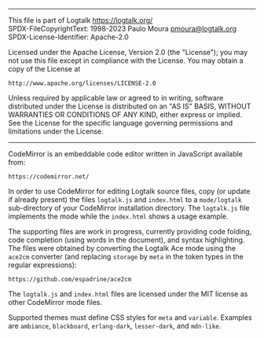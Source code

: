 ________________________________________________________________________

This file is part of Logtalk <https://logtalk.org/>  
SPDX-FileCopyrightText: 1998-2023 Paulo Moura <pmoura@logtalk.org>  
SPDX-License-Identifier: Apache-2.0

Licensed under the Apache License, Version 2.0 (the "License");
you may not use this file except in compliance with the License.
You may obtain a copy of the License at

    http://www.apache.org/licenses/LICENSE-2.0

Unless required by applicable law or agreed to in writing, software
distributed under the License is distributed on an "AS IS" BASIS,
WITHOUT WARRANTIES OR CONDITIONS OF ANY KIND, either express or implied.
See the License for the specific language governing permissions and
limitations under the License.
________________________________________________________________________


CodeMirror is an embeddable code editor written in JavaScript available from:

	https://codemirror.net/

In order to use CodeMirror for editing Logtalk source files, copy (or update
if already present) the files `logtalk.js` and `index.html` to a `mode/logtalk`
sub-directory of your CodeMirror installation directory. The `logtalk.js` file
implements the mode while the `index.html` shows a usage example.

The supporting files are work in progress, currently providing code folding,
code completion (using words in the document), and syntax highlighting. The
files were obtained by converting the Logtalk Ace mode using the `ace2cm`
converter (and replacing `storage` by `meta` in the token types in the regular
expressions):

	https://github.com/espadrine/ace2cm

The `logtalk.js` and `index.html` files are licensed under the MIT license
as other CodeMirror mode files.

Supported themes must define CSS styles for `meta` and `variable`. Examples
are `ambiance`, `blackboard`, `erlang-dark`, `lesser-dark`, and `mdn-like`.
